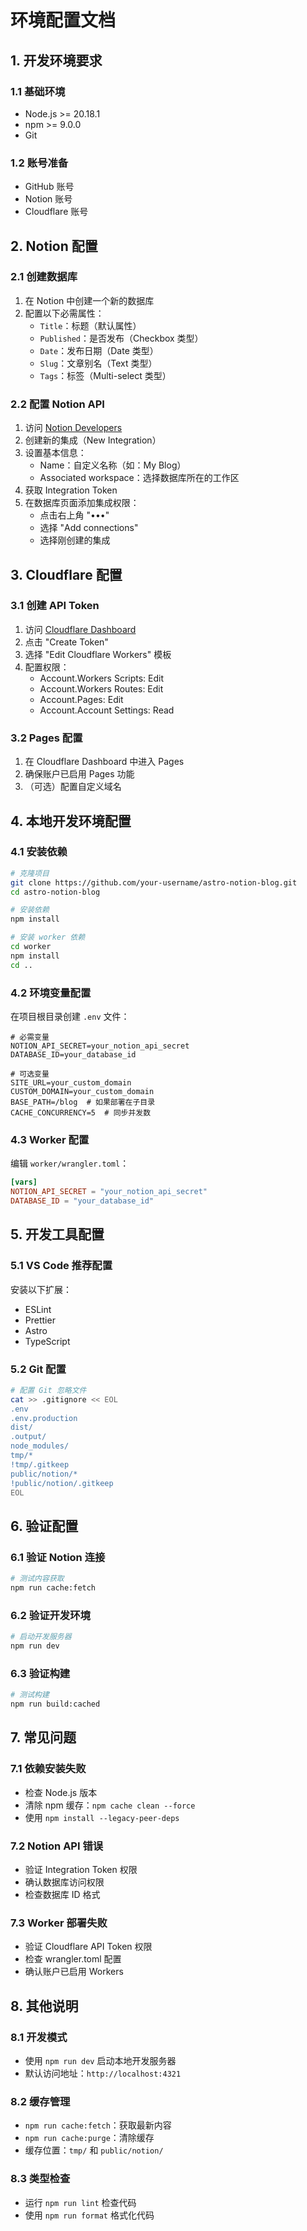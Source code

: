 
# 环境配置文档

## 1. 开发环境要求

### 1.1 基础环境
- Node.js >= 20.18.1
- npm >= 9.0.0
- Git

### 1.2 账号准备
- GitHub 账号
- Notion 账号
- Cloudflare 账号

## 2. Notion 配置

### 2.1 创建数据库
1. 在 Notion 中创建一个新的数据库
2. 配置以下必需属性：
   - `Title`：标题（默认属性）
   - `Published`：是否发布（Checkbox 类型）
   - `Date`：发布日期（Date 类型）
   - `Slug`：文章别名（Text 类型）
   - `Tags`：标签（Multi-select 类型）

### 2.2 配置 Notion API
1. 访问 [Notion Developers](https://www.notion.so/my-integrations)
2. 创建新的集成（New Integration）
3. 设置基本信息：
   - Name：自定义名称（如：My Blog）
   - Associated workspace：选择数据库所在的工作区
4. 获取 Integration Token
5. 在数据库页面添加集成权限：
   - 点击右上角 "•••"
   - 选择 "Add connections"
   - 选择刚创建的集成

## 3. Cloudflare 配置

### 3.1 创建 API Token
1. 访问 [Cloudflare Dashboard](https://dash.cloudflare.com/profile/api-tokens)
2. 点击 "Create Token"
3. 选择 "Edit Cloudflare Workers" 模板
4. 配置权限：
   - Account.Workers Scripts: Edit
   - Account.Workers Routes: Edit
   - Account.Pages: Edit
   - Account.Account Settings: Read

### 3.2 Pages 配置
1. 在 Cloudflare Dashboard 中进入 Pages
2. 确保账户已启用 Pages 功能
3. （可选）配置自定义域名

## 4. 本地开发环境配置

### 4.1 安装依赖
```bash
# 克隆项目
git clone https://github.com/your-username/astro-notion-blog.git
cd astro-notion-blog

# 安装依赖
npm install

# 安装 worker 依赖
cd worker
npm install
cd ..
```

### 4.2 环境变量配置
在项目根目录创建 `.env` 文件：
```env
# 必需变量
NOTION_API_SECRET=your_notion_api_secret
DATABASE_ID=your_database_id

# 可选变量
SITE_URL=your_custom_domain
CUSTOM_DOMAIN=your_custom_domain
BASE_PATH=/blog  # 如果部署在子目录
CACHE_CONCURRENCY=5  # 同步并发数
```

### 4.3 Worker 配置
编辑 `worker/wrangler.toml`：
```toml
[vars]
NOTION_API_SECRET = "your_notion_api_secret"
DATABASE_ID = "your_database_id"
```

## 5. 开发工具配置

### 5.1 VS Code 推荐配置
安装以下扩展：
- ESLint
- Prettier
- Astro
- TypeScript

### 5.2 Git 配置
```bash
# 配置 Git 忽略文件
cat >> .gitignore << EOL
.env
.env.production
dist/
.output/
node_modules/
tmp/*
!tmp/.gitkeep
public/notion/*
!public/notion/.gitkeep
EOL
```

## 6. 验证配置

### 6.1 验证 Notion 连接
```bash
# 测试内容获取
npm run cache:fetch
```

### 6.2 验证开发环境
```bash
# 启动开发服务器
npm run dev
```

### 6.3 验证构建
```bash
# 测试构建
npm run build:cached
```

## 7. 常见问题

### 7.1 依赖安装失败
- 检查 Node.js 版本
- 清除 npm 缓存：`npm cache clean --force`
- 使用 `npm install --legacy-peer-deps`

### 7.2 Notion API 错误
- 验证 Integration Token 权限
- 确认数据库访问权限
- 检查数据库 ID 格式

### 7.3 Worker 部署失败
- 验证 Cloudflare API Token 权限
- 检查 wrangler.toml 配置
- 确认账户已启用 Workers

## 8. 其他说明

### 8.1 开发模式
- 使用 `npm run dev` 启动本地开发服务器
- 默认访问地址：`http://localhost:4321`

### 8.2 缓存管理
- `npm run cache:fetch`：获取最新内容
- `npm run cache:purge`：清除缓存
- 缓存位置：`tmp/` 和 `public/notion/`

### 8.3 类型检查
- 运行 `npm run lint` 检查代码
- 使用 `npm run format` 格式化代码



